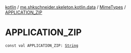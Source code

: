 [kotlin](../../index.md) / [me.shkschneider.skeleton.kotlin.data](../index.md) / [MimeTypes](index.md) / [APPLICATION_ZIP](./-a-p-p-l-i-c-a-t-i-o-n_-z-i-p.md)

# APPLICATION_ZIP

`const val APPLICATION_ZIP: `[`String`](https://kotlinlang.org/api/latest/jvm/stdlib/kotlin/-string/index.html)